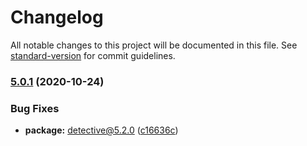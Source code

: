 # Changelog

All notable changes to this project will be documented in this file. See [standard-version](https://github.com/conventional-changelog/standard-version) for commit guidelines.

### [5.0.1](https://github.com/substack/module-deps/compare/v5.0.0...v5.0.1) (2020-10-24)


### Bug Fixes

* **package:** detective@5.2.0 ([c16636c](https://github.com/substack/module-deps/commit/c16636ce872c1aa484c489dd6aa18e2628b73a29))

